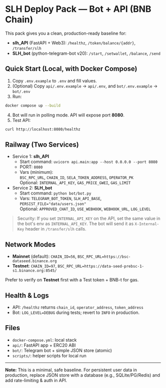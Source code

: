 # SLH Deploy Pack — Bot + API (BNB Chain)

This pack gives you a clean, production-ready baseline for:
- **slh_API** (FastAPI + Web3): `/healthz`, `/token/balance/{addr}`, `/transfer/slh`
- **SLH_bot** (python-telegram-bot v20): `/start`, `/setwallet`, `/balance`, `/send`

## Quick Start (Local, with Docker Compose)

1) Copy `.env.example` to `.env` and fill values.
2) (Optional) Copy `api/.env.example` -> `api/.env`, and `bot/.env.example` -> `bot/.env`
3) Run:
```bash
docker compose up --build
```
4) Bot will run in polling mode. API will expose port **8080**.  
5) Test API:
```bash
curl http://localhost:8080/healthz
```

## Railway (Two Services)

- Service 1: **slh_API**
  - Start command: `uvicorn api.main:app --host 0.0.0.0 --port 8080`
  - PORT: `8080`
  - Vars (minimum):  
    `BSC_RPC_URL`, `CHAIN_ID`, `SELA_TOKEN_ADDRESS`, `OPERATOR_PK`  
    Optional: `INTERNAL_API_KEY`, `GAS_PRICE_GWEI`, `GAS_LIMIT`
- Service 2: **SLH_bot**
  - Start command: `python bot/bot.py`
  - Vars: `TELEGRAM_BOT_TOKEN`, `SLH_API_BASE`, `PERSIST_FILE="data/users.json"`  
    Optional: `APPROVED_CHAT_ID`, `USE_WEBHOOK`, `WEBHOOK_URL`, `LOG_LEVEL`

> Security: If you set `INTERNAL_API_KEY` on the API, set the same value in the bot's env as `INTERNAL_API_KEY`. The bot will send it as `X-Internal-Key` header in `/transfer/slh` calls.

## Network Modes

- **Mainnet** (default): `CHAIN_ID=56`, `BSC_RPC_URL=https://bsc-dataseed.binance.org`
- **Testnet**: `CHAIN_ID=97`, `BSC_RPC_URL=https://data-seed-prebsc-1-s1.binance.org:8545/`

Prefer to verify on **Testnet** first with a Test token + BNB-t for gas.

## Health & Logs

- API: `/healthz` returns `chain_id`, `operator_address`, `token_address`
- Bot: `LOG_LEVEL=DEBUG` during tests; revert to `INFO` in production.

## Files

- `docker-compose.yml`: local stack
- `api/`: FastAPI app + ERC20 ABI
- `bot/`: Telegram bot + simple JSON store (atomic)
- `scripts/`: helper scripts for local run

---
**Note:** This is a minimal, safe baseline. For persistent user data in production, replace JSON store with a database (e.g., SQLite/PG/Redis) and add rate-limiting & auth in API.